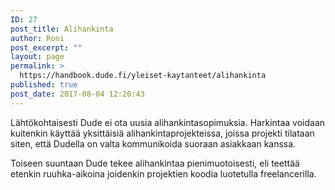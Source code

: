```yaml
---
ID: 27
post_title: Alihankinta
author: Roni
post_excerpt: ""
layout: page
permalink: >
  https://handbook.dude.fi/yleiset-kaytanteet/alihankinta
published: true
post_date: 2017-08-04 12:20:43
---
```

Lähtökohtaisesti Dude ei ota uusia alihankintasopimuksia. Harkintaa voidaan kuitenkin käyttää yksittäisiä alihankintaprojekteissa, joissa projekti tilataan siten, että Dudella on valta kommunikoida suoraan asiakkaan kanssa.

Toiseen suuntaan Dude tekee alihankintaa pienimuotoisesti, eli teettää etenkin ruuhka-aikoina joidenkin projektien koodia luotetulla freelancerilla.
